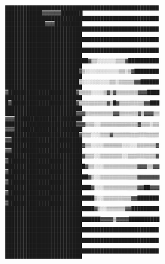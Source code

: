 ██████████████████████████████████████████████████████████████▓▓▓▓▓▓███████
███████████████████████████████████████████████████████████████▓▓▓█████████
███████████████████████████████████████████████████████████████████████████
███████████████████████████████████████████████████████████████████████████
███████████████████████████████████████████████████████████████████████████
███████████████████████████▓▒▒░░░░░░▒▒▒▓███████████████████████████████████
████████████████████████▓▒░░░░░░░░░░░▒▒░▒▓█████████████████████████████████
████████████████████████▒░░░░░░░░░▒▒░▒▒▒▒▒▓▓███████████████████████████████
▓██████████████████████▓▒▒▒▒░░░░▒▓▒▓▒▒▒▒▒▒▒▓▓▓█████████████████████████████
█▓█████████████████████▓▒▒▒▒▒▒▒▒▒▓▒█▓▒▒▒▒▒▒▒▒▓▓████████████████████████████
███████████████████████▓▓▓▒▒▒▒▒▒▒▒▒▓▓▒▒▒▒▒▒▓▒▓▓▓▒▒▓▓▓██████████████████████
███████████████████████▓▓▓▒▒▒░░▒▒▒▒▒▒▒▒▒▒▒▒▓▒▒▒░▒▒▓▓▓██████████████████████
████████████████████████▓▒▒▒░░░▒▒▒▓▒▒▒▒▒▒▒▒▒▒▒▒▒▒▒▓▓███████████████████████
█████████████████████████▓▒▒░░░░▒▒▒▒▒▒░░░░░▒▒▒▒▒▒▓▓▓███████████████████████
█████████████████████████▓▒▒▒░░▒▒▒▒▒▒▒░░▒▒▒▒▒▒▒▒▒▓▓████████████████████████
██████████████████████████▓▒▒░░░▒▒▒▒▒▒▒▒▒▒▒▓▓▓▒▒▓▓▓████████████████████████
███████████████████████████▓▒░░▒▒▒▒▒▒▒▒▒▒▒▒▓▓▓▓▓▓▓▓████████████████████████
████████████████████████████▓░░░▒▒▒▒▒▒▒▒▒▒▒▓▓██▓▓▓▓████████████████████████
█████████████████████████████▒░░▒▒▒▒▒▒▒▒▒▓▓███████▓████████████████████████
█████████████████████████████▓▒░░▒▒▒▒▒▒▓▓██████████████████████████████████
███████████████████████████████▓▓▓▓▒▓▓▓▓███████████████████████████████████
███████████████████████████████████████████████████████████████████████████
███████████████████████████████████████████████████████████████████████████
███████████████████████████████████████████████████████████████████████████

